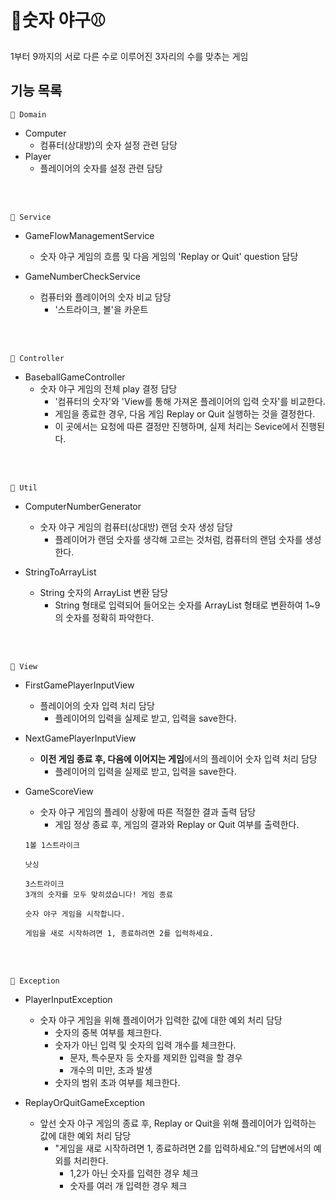 # 🥎숫자 야구⚾️
1부터 9까지의 서로 다른 수로 이루어진 3자리의 수를 맞추는 게임

## 기능 목록
```🌱 Domain```
- Computer
  - 컴퓨터(상대방)의 숫자 설정 관련 담당
- Player
  - 플레이어의 숫자를 설정 관련 담당
<br>
<br>


```🌱 Service```
- GameFlowManagementService
  - 숫자 야구 게임의 흐름 및 다음 게임의 'Replay or Quit' question 담당

- GameNumberCheckService
  - 컴퓨터와 플레이어의 숫자 비교 담당
    - '스트라이크, 볼'을 카운트
<br>
<br>

```🌱 Controller```
- BaseballGameController
  - 숫자 야구 게임의 전체 play 결정 담당
    - '컴퓨터의 숫자'와 'View를 통해 가져온 플레이어의 입력 숫자'를 비교한다.
    - 게임을 종료한 경우, 다음 게임 Replay or Quit 실행하는 것을 결정한다.
    - 이 곳에서는 요청에 따른 결정만 진행하며, 실제 처리는 Sevice에서 진행된다.
<br>
<br>

```🌱 Util```
- ComputerNumberGenerator
  - 숫자 야구 게임의 컴퓨터(상대방) 랜덤 숫자 생성 담당
    - 플레이어가 랜덤 숫자를 생각해 고르는 것처럼, 컴퓨터의 랜덤 숫자를 생성한다.

- StringToArrayList
  - String 숫자의 ArrayList 변환 담당
    - String 형태로 입력되어 들어오는 숫자를 ArrayList 형태로 변환하여 1~9의 숫자를 정확히 파악한다.
<br>
<br>

```🌱 View```
- FirstGamePlayerInputView
  - 플레이어의 숫자 입력 처리 담당
    - 플레이어의 입력을 실제로 받고, 입력을 save한다.

- NextGamePlayerInputView
  - **이전 게임 종료 후, 다음에 이어지는 게임**에서의 플레이어 숫자 입력 처리 담당
    - 플레이어의 입력을 실제로 받고, 입력을 save한다.

- GameScoreView
  - 숫자 야구 게임의 플레이 상황에 따른 적절한 결과 출력 담당
    - 게임 정상 종료 후, 게임의 결과와 Replay or Quit 여부를 출력한다.
  ```
  1볼 1스트라이크
  ```
  
  ```
  낫싱
  ```
  
  ```
  3스트라이크 
  3개의 숫자를 모두 맞히셨습니다! 게임 종료
  ```

  ```
  숫자 야구 게임을 시작합니다.
  ```
  
  ```
  게임을 새로 시작하려면 1, 종료하려면 2를 입력하세요.
  ```
<br>
<br>

```🌱 Exception```
- PlayerInputException
  - 숫자 야구 게임을 위해 플레이어가 입력한 값에 대한 예외 처리 담당
    - 숫자의 중복 여부를 체크한다.
    - 숫자가 아닌 입력 및 숫자의 입력 개수를 체크한다.
      - 문자, 특수문자 등 숫자를 제외한 입력을 할 경우
      - 개수의 미만, 초과 발생
    - 숫자의 범위 초과 여부를 체크한다.

- ReplayOrQuitGameException
  - 앞선 숫자 야구 게임의 종료 후, Replay or Quit을 위해 플레이어가 입력하는 값에 대한 예외 처리 담당
    - "게임을 새로 시작하려면 1, 종료하려면 2를 입력하세요."의 답변에서의 예외를 처리한다.
      - 1,2가 아닌 숫자를 입력한 경우 체크
      - 숫자를 여러 개 입력한 경우 체크